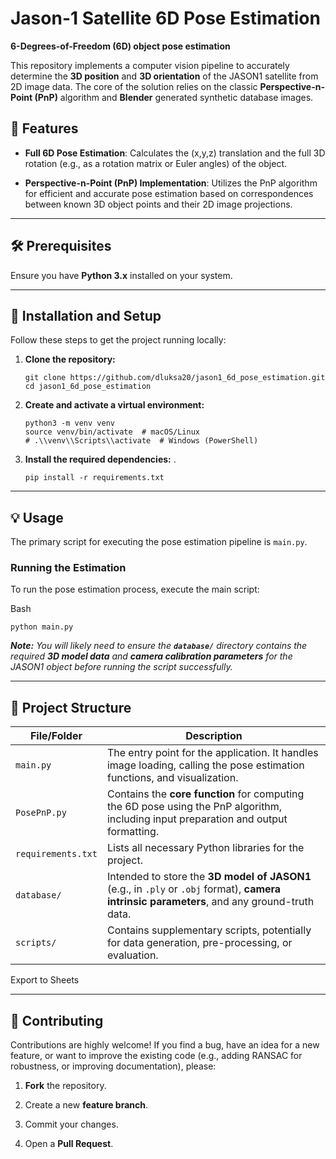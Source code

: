 # Jason-1 Satellite 6D Pose Estimation

**6-Degrees-of-Freedom (6D) object pose estimation**

This repository implements a computer vision pipeline to accurately determine the **3D position** and **3D orientation** of the JASON1 satellite from 2D image data. The core of the solution relies on the classic **Perspective-n-Point (PnP)** algorithm and **Blender** generated synthetic database images.

## 🌟 Features

-   **Full 6D Pose Estimation**: Calculates the (x,y,z) translation and the full 3D rotation (e.g., as a rotation matrix or Euler angles) of the object.

-   **Perspective-n-Point (PnP) Implementation**: Utilizes the PnP algorithm for efficient and accurate pose estimation based on correspondences between known 3D object points and their 2D image projections.

---

## 🛠️ Prerequisites

Ensure you have **Python 3.x** installed on your system.

---

## 🚀 Installation and Setup

Follow these steps to get the project running locally:

1.  **Clone the repository:**

    ```
    git clone https://github.com/dluksa20/jason1_6d_pose_estimation.git
    cd jason1_6d_pose_estimation
    ```

2.  **Create and activate a virtual environment:**

    ```
    python3 -m venv venv
    source venv/bin/activate  # macOS/Linux
    # .\\venv\\Scripts\\activate  # Windows (PowerShell)
    ```

3.  **Install the required dependencies:** .
    ```
    pip install -r requirements.txt
    ```


---

## 💡 Usage

The primary script for executing the pose estimation pipeline is `main.py`.

### Running the Estimation

To run the pose estimation process, execute the main script:

Bash

```
python main.py
```

**_Note:_** _You will likely need to ensure the **`database/`** directory contains the required **3D model data** and **camera calibration parameters** for the JASON1 object before running the script successfully._

---

## 📂 Project Structure

| File/Folder | Description |
| --- | --- |
| `main.py` | The entry point for the application. It handles image loading, calling the pose estimation functions, and visualization. |
| `PosePnP.py` | Contains the **core function** for computing the 6D pose using the PnP algorithm, including input preparation and output formatting. |
| `requirements.txt` | Lists all necessary Python libraries for the project. |
| `database/` | Intended to store the **3D model of JASON1** (e.g., in `.ply` or `.obj` format), **camera intrinsic parameters**, and any ground-truth data. |
| `scripts/` | Contains supplementary scripts, potentially for data generation, pre-processing, or evaluation. |

Export to Sheets

---

## 🤝 Contributing

Contributions are highly welcome! If you find a bug, have an idea for a new feature, or want to improve the existing code (e.g., adding RANSAC for robustness, or improving documentation), please:

1.  **Fork** the repository.

2.  Create a new **feature branch**.

3.  Commit your changes.

4.  Open a **Pull Request**.
